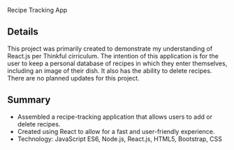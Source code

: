Recipe Tracking App

## Details
This project was primarily created to demonstrate my understanding of React.js per Thinkful cirriculum. 
The intention of this application is for the user to keep a personal database of recipes in which they enter themselves, including an image of their dish. 
It also has the ability to delete recipes. 
There are no planned updates for this project.

## Summary
* Assembled a recipe-tracking application that allows users to add or delete recipes.
* Created using React to allow for a fast and user-friendly experience.
* Technology: JavaScript ES6, Node.js, React.js, HTML5, Bootstrap, CSS
